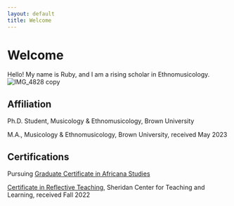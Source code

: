 ```yaml
---
layout: default
title: Welcome
---
```

# Welcome
Hello! My name is Ruby, and I am a rising scholar in Ethnomusicology. 
![IMG_4828 copy](https://github.com/Rubythegem/Rubythegem.github.io/assets/142435187/749cc33c-7662-46e6-93a7-b50dd89efe70)

## Affiliation
Ph.D. Student, Musicology & Ethnomusicology, Brown University  

M.A., Musicology & Ethnomusicology, Brown University, received May 2023
## Certifications
Pursuing [Graduate Certificate in Africana Studies](https://africana.brown.edu/)

[Certificate in Reflective Teaching](https://www.brown.edu/sheridan/programs-services/certificates/sheridan-teaching-seminar), Sheridan Center for Teaching and Learning, received Fall 2022
